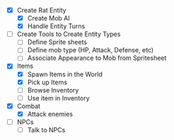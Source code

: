 - [X] Create Rat Entity
    - [X] Create Mob AI
    - [X] Handle Entity Turns
- [ ] Create Tools to Create Entity Types
    - [ ] Define Sprite sheets
    - [ ] Define mob type (HP, Attack, Defense, etc)
    - [ ] Associate Appearance to Mob from Spritesheet
- [X] Items
    - [X] Spawn Items in the World
    - [X] Pick up Items
    - [ ] Browse Inventory
    - [ ] Use item in Inventory
- [X] Combat
  - [X] Attack enemies
- [ ] NPCs
  - [ ] Talk to NPCs
